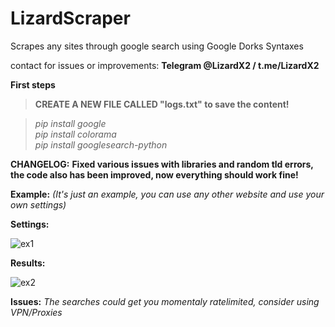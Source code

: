 # LizardScraper
Scrapes any sites through google search using Google Dorks Syntaxes

contact for issues or improvements: **Telegram @LizardX2 / t.me/LizardX2**

**First steps**<br />
> **CREATE A NEW FILE CALLED "logs.txt" to save the content!** <br />

> _pip install google_<br />
> _pip install colorama_<br />
> _pip install googlesearch-python_<br />

**CHANGELOG:** **Fixed various issues with libraries and random tld errors, the code also has been improved, now everything should work fine!**


**Example:**
_(It's just an example, you can use any other website and use your own settings)_


**Settings:**

![ex1](https://user-images.githubusercontent.com/108220470/182152718-a28b92ae-8766-4308-a392-4bd3031bde34.png)


**Results:**

![ex2](https://user-images.githubusercontent.com/108220470/182152788-8445aa81-cf63-4536-9473-f604f8c47f6c.png)



**Issues:** _The searches could get you momentaly ratelimited, consider using VPN/Proxies_
